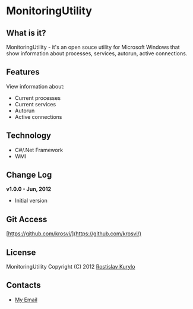 MonitoringUtility
======================================================

What is it?
------------------------------------------------------
MonitoringUtility - it's an open souce utility for Microsoft Windows that show information about processes, services, autorun, active connections.

Features
------------------------------------------------------
View information about:

* Current processes
* Current services
* Autorun
* Active connections

Technology
------------------------------------------------------
* C#/.Net Framework
* WMI

Change Log
------------------------------------------------------
**v1.0.0 - Jun, 2012**
* Initial version

Git Access
------------------------------------------------------
[https://github.com/krosvi/](https://github.com/krosvi/)

License
------------------------------------------------------
MonitoringUtility
Copyright (C) 2012 [Rostislav Kurylo](http://github.com/krosvi)

Contacts
-----------------------------------------------------
* [My Email](mailto:rostislav.k@hotmail.com)
